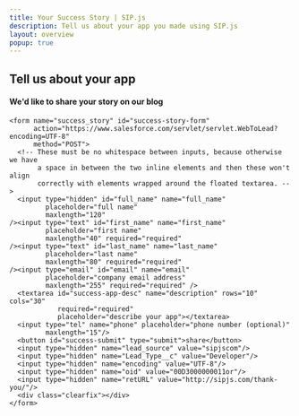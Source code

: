 ```yaml
---
title: Your Success Story | SIP.js
description: Tell us about your app you made using SIP.js
layout: overview
popup: true
---
```

<div>
  <div id="success-story" class="popdown">
    <h2 class="orange-fg">Tell us about your app</h2>
    <h4>We'd like to share your story on our blog</h4>

    <form name="success_story" id="success-story-form"
          action="https://www.salesforce.com/servlet/servlet.WebToLead?encoding=UTF-8"
          method="POST">
      <!-- These must be no whitespace between inputs, because otherwise we have
           a space in between the two inline elements and then these won't align
           correctly with elements wrapped around the floated textarea. -->
      <input type="hidden" id="full_name" name="full_name"
             placeholder="full name"
             maxlength="120"
    /><input type="text" id="first_name" name="first_name"
             placeholder="first name"
             maxlength="40" required="required"
    /><input type="text" id="last_name" name="last_name"
             placeholder="last name"
             maxlength="80" required="required"
    /><input type="email" id="email" name="email"
             placeholder="company email address"
             maxlength="255" required="required" />
      <textarea id="success-app-desc" name="description" rows="10" cols="30"
                required="required"
                placeholder="describe your app"></textarea>
      <input type="tel" name="phone" placeholder="phone number (optional)"
             maxlength="15"/>
      <button id="success-submit" type="submit">share</button>
      <input type="hidden" name="lead_source" value="sipjscom"/>
      <input type="hidden" name="Lead_Type__c" value="Developer"/>
      <input type="hidden" name="encoding" value="UTF-8"/>
      <input type="hidden" name="oid" value="00D3000000011or"/>
      <input type="hidden" name="retURL" value="http://sipjs.com/thank-you/"/>
      <div class="clearfix"></div>
    </form>
  </div>
</div>

<script src="/shared/js/success_story.js" type="text/javascript"></script>
